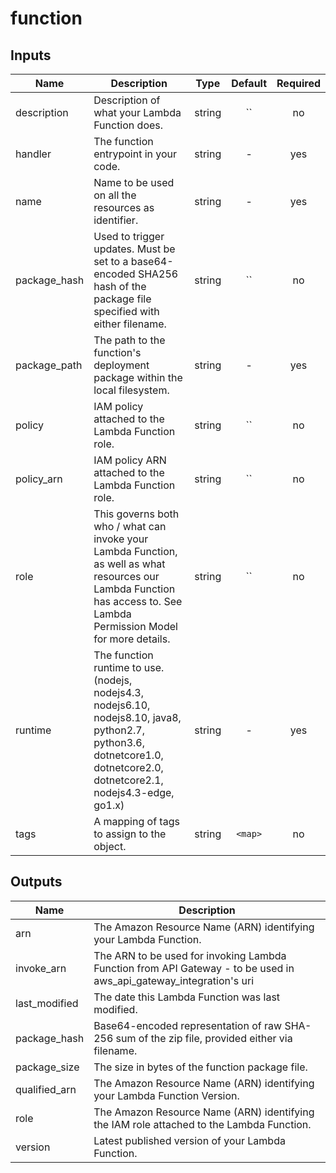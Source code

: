 # function

## Inputs

| Name | Description | Type | Default | Required |
|------|-------------|:----:|:-----:|:-----:|
| description | Description of what your Lambda Function does. | string | `` | no |
| handler | The function entrypoint in your code. | string | - | yes |
| name | Name to be used on all the resources as identifier. | string | - | yes |
| package_hash | Used to trigger updates. Must be set to a base64-encoded SHA256 hash of the package file specified with either filename. | string | `` | no |
| package_path | The path to the function's deployment package within the local filesystem. | string | - | yes |
| policy | IAM policy attached to the Lambda Function role. | string | `` | no |
| policy_arn | IAM policy ARN attached to the Lambda Function role. | string | `` | no |
| role | This governs both who / what can invoke your Lambda Function, as well as what resources our Lambda Function has access to. See Lambda Permission Model for more details. | string | `` | no |
| runtime | The function runtime to use. (nodejs, nodejs4.3, nodejs6.10, nodejs8.10, java8, python2.7, python3.6, dotnetcore1.0, dotnetcore2.0, dotnetcore2.1, nodejs4.3-edge, go1.x) | string | - | yes |
| tags | A mapping of tags to assign to the object. | string | `<map>` | no |

## Outputs

| Name | Description |
|------|-------------|
| arn | The Amazon Resource Name (ARN) identifying your Lambda Function. |
| invoke_arn | The ARN to be used for invoking Lambda Function from API Gateway - to be used in aws_api_gateway_integration's uri |
| last_modified | The date this Lambda Function was last modified. |
| package_hash | Base64-encoded representation of raw SHA-256 sum of the zip file, provided either via filename. |
| package_size | The size in bytes of the function package file. |
| qualified_arn | The Amazon Resource Name (ARN) identifying your Lambda Function Version. |
| role | The Amazon Resource Name (ARN) identifying the IAM role attached to the Lambda Function. |
| version | Latest published version of your Lambda Function. |
